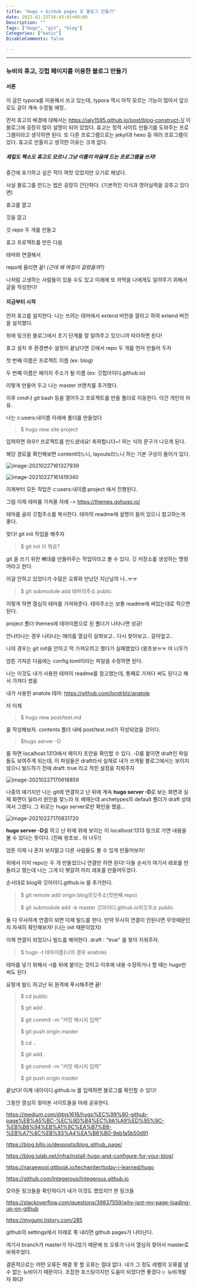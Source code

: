 ```yaml
---
title: "Hugo + Github pages 로 블로그 만들기"
date: 2021-02-25T16:43:01+09:00
Description: ""
Tags: ["Hugo", "git", "blog"]
Categories: ["basic"]
DisableComments: false

---
```


---
### 뉴비의 휴고, 깃헙 페이지를 이용한 블로그 만들기

#### 서론

이 글은 typora를 이용해서 쓰고 있는데, typora 역시 아직 모르는 기능이 많아서 앞으로도 글이 계속 수정될 예정..

먼저 휴고의 배경에 대해서는 https://ialy1595.github.io/post/blog-construct-1/ 이 블로그에 굉장히 많이 설명이 되어 있었다. 휴고는 정적 사이트 만들기를 도와주는 프로그램이라고 생각하면 된다. 또 다른 프로그램으로는 jekyll과 hexo 등 여러 프로그램이 있다. 휴고로 만들자고 생각한 이유는 크게 없다. 

##### 제킬도 헥소도 휴고도 모르니 그냥 이름이 마음에 드는 프로그램을 쓰자!

중간에 포기하고 싶은 적이 여럿 있었지만 오기로 해냈다.



사실 블로그를 만드는 법은 굉장히 간단하다. (기본적인 지식과 영어실력을 갖추고 있다면)

휴고를 깔고

깃을 깔고

깃 repo 두 개를 만들고

휴고 프로젝트를 만든 다음

테마와 연결해서

repo에 올리면 끝! *(근데 왜 며칠이 걸렸을까?)*



나처럼 고생하는 사람들이 있을 수도 있고 미래에 또 까먹을 나에게도 알려주기 위해서 글을 작성한다!



#### 지금부터 시작

먼저 휴고를 설치한다. 나는 쓰려는 테마에서 extend 버전을 깔라고 하여 extend 버전을 설치했다. 

위에 링크된 블로그에서 초기 단계를 잘 알려주고 있으니까 따라하면 된다!

휴고 설치 후 환경변수 설정이 끝났다면 깃에서 repo 두 개를 먼저 만들어 두자

첫 번째 이름은 프로젝트 이름 (ex: blog)

두 번째 이름은 페이지 주소가 될 이름 (ex: 깃헙아이디.github.io)

이렇게 만들어 두고 나는 master 브랜치를 추가했다. 



이후 cmd나 git bash 등을 열어두고 프로젝트를 만들 폴더로 이동한다. 이건 개인의 자유. 

나는 c:users:내이름 아래에 폴더를 만들었다

> $ hugo new site project

입력하면 와우!! 프로젝트를 만드셨네요! 축하합니다~! 하는 식의 문구가 나오게 된다.

해당 경로를 확인해보면 content라느니, layouts라느니 하는 기본 구성이 들어가 있다. 

![image-20210227161327939](C:\Users\jjyou\AppData\Roaming\Typora\typora-user-images\image-20210227161327939.png)

![image-20210227161419340](C:\Users\jjyou\AppData\Roaming\Typora\typora-user-images\image-20210227161419340.png)

이제부터 모든 작업은 c:users:내이름:project 에서 진행된다.

그럼 이제 테마를 가져올 차례 -> https://themes.gohugo.io/

테마를 골라 깃헙주소를 복사한다. 테마의 readme에 설명이 들어 있으니 참고하는게 좋다.

맞다! git init 작업을 해주자

> $ git init 이 뭐죠? 

git 을 쓰기 위한 뼈대를 만들어주는 작업이라고 볼 수 있다. 깃 저장소를 생성하는 명령어라고 한다.

이걸 안하고 있었다가 수많은 오류와 만났던 지난날의 나..ㅠㅠ



> $ git submodule add 테마의주소  public

이렇게 하면 열심히 테마를 가져와준다. 테마주소는 보통 readme에 써있는대로 적으면 된다.

project 폴더 themes에 테마이름으로 된 폴더가 나타나면 성공!

안나타나는 경우 나타나는 에러를 열심히 살펴보고.. 다시 찾아보고.. 갈아엎고..

나의 경우는 git init을 안하고 막 가져오려고 했다가 실패했었다 (왕초보ㅠㅠ 야 너두?)



암튼 가져온 다음에는 config.toml이라는 파일을 수정하면 된다.

나는 이것도 내가 사용한 테마의 readme를 참고했는데, 통째로 가져다 써도 된다고 해서 가져다 썼음

내가 사용한 anatole 테마: https://github.com/lxndrblz/anatole



자 이제 

> $ hugo new post/test.md 

를 작성해보자. contents 폴더 내에 post/test.md가 작성되었을 것이다. 

> $hugo server -D

를 하면 localhost:1313에서 페이지 초안을 확인할 수 있다. -D를 붙이면 draft인 파일들도 보여주게 되는데, 이 파일들은 draft라서 실제로 내가 쓰게될 블로그에서는 보이지 않으니 빌드하기 전에 draft: true 라고 적힌 설정을 지워주자

![image-20210227170618859](C:\Users\jjyou\AppData\Roaming\Typora\typora-user-images\image-20210227170618859.png)

나중의 얘기지만 나는 git에 연결하고 난 뒤에 계속 **hugo server -D**로 보는 화면과 실제 화면이 달라서 원인을 찾느라 또 헤매는데 archetypes의 default 폴더가 draft 상태여서 그랬다. 그 뒤로는 hugo server로만 확인을 했음... 

![image-20210227170831720](C:\Users\jjyou\AppData\Roaming\Typora\typora-user-images\image-20210227170831720.png)

**hugo server -D**를 하고 난 뒤에 위에 보이는 이 localhost:1313 링크로 가면 내용을 볼 수 있다는 뜻이다.  (진짜 왕초보.. 야 나두!)



암튼 이제 나 혼자 보지말고 다른 사람들도 볼 수 있게 만들어보자!

위에서 이미 repo는 두 개 만들었으니 연결만 하면 된다! 다들 순서가 여기서 레포를 만들라고 했는데 나는 그게 더 헷갈려 미리 레포를 만들어두었다.

순서대로 blog와 깃아이디.github.io 를 추가한다.

> $ git remote add origin blog의깃주소(첫번째 repo)
>
> $ git submodule add -b master 깃아이디.github.io의깃주소 public

둘 다 무사하게 연결이 되면 이제 빌드를 한다. 만약 무사히 연결이 안된다면 무엇때문인지 자세히 확인해보자! (나는 init 때문이었지)

이제 연결이 되었으니 빌드를 해야한다. draft : "true" 를 찾아 지워주자.

> $ hugo -t 테마이름(나의 경우 anatole)

테마를 넣기 위해서 -t를 뒤에 붙이는 것이고 이후에 내용 수정하거나 할 때는 hugo만 써도 된다

요렇게 빌드 하고난 뒤 원격에 푸시해주면 끝!

> $ cd public
>
> $ git add .
>
> $ git commit -m "커밋 메시지 입력"
>
> $ git push origin master
>
> $ cd ..
>
> $ git add .
>
> $ git commit -m "커밋 메시지 입력"
>
> $ git push origin master



끝났다! 이제 내아이디.github.io 를 입력하면 블로그를 확인할 수 있다!



그동안 열심히 찾아본 사이트들을 아래 공유한다.

https://medium.com/@bjs1616/hugo%EC%99%80-github-page%EB%A5%BC-%EC%9D%B4%EC%9A%A9%ED%95%9C-%EB%B8%94%EB%A1%9C%EA%B7%B8-%EB%A7%8C%EB%93%A4%EA%B8%B0-9eb1a5b50d91

https://blog.billo.io/devposts/blog_github_page/

https://blog.lulab.net/infra/install-hugo-and-configure-for-your-blog/

https://naraewool.gitbook.io/techwriter/today-i-learned/hugo

https://github.com/Integerous/Integerous.github.io



모아둔 링크들을 확인하다가 내가 이것도 했었지!!! 한 링크들

https://stackoverflow.com/questions/39837559/why-isnt-my-page-loading-up-on-github

https://mygumi.tistory.com/285

github의 settings에서 아래로 쭉 내리면 github pages가 나타난다. 

여기서 branch가 master가 아니었기 때문에 또 오류가 나서 열심히 찾아서 master로 바꿔주었다.



결론적으로는 어떤 오류든 해결 못 할 오류는 절대 없다. 내가 그 정도 레벨의 오류를 낼 수 없는 뉴비이기 때문이다. 조잡한 포스팅이지만 도움이 되었다면 좋겠다☺ 뉴비개발자 화댜!